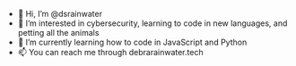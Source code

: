 - 👋 Hi, I’m @dsrainwater
- 👀 I’m interested in cybersecurity, learning to code in new languages, and petting all the animals
- 🌱 I’m currently learning how to code in JavaScript and Python
- 📫 You can reach me through debrarainwater.tech
